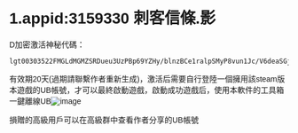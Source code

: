 <link href="https://fonts.googleapis.com/css?family=Poppins&display=swap" rel="stylesheet">
<style>
body {
  background-image: url('background.jpg'); 
  background-size: cover; 
  background-position: center;
  background-repeat: no-repeat; 
  background-attachment: fixed; 
  font-family: 'Poppins', sans-serif;
}
</style>
<script async src="https://pagead2.googlesyndication.com/pagead/js/adsbygoogle.js?client=ca-pub-7261994485465423"
     crossorigin="anonymous"></script>
<div id="google_translate_element"></div>

<script type="text/javascript">
function googleTranslateElementInit() {
  new google.translate.TranslateElement({pageLanguage: 'zh_cn'}, 'google_translate_element');
}
</script>
<script type="text/javascript" src="//translate.google.com/translate_a/element.js?cb=googleTranslateElementInit" defer ></script>

# 1.appid:3159330 刺客信條.影
  D加密激活神秘代碼：
  
    lgt00303522FMGLdMGMZSRDueu3UzPBp69YZHy/blnzBCe1ralpSMyP8vun1Jc/V6deaSGjgTqTPaGKilf8ofwSSx1S5FdoSGYJ++6QU0i0o+IH3ONu6GvJ/yce1m6VNJLNY5M2j7QwKuN4JwAFxZZZyXsVvt/nmAn73sbDKZeNfK5LLOc8mXMC7HFCDXJGXkpEANHCAPg2lvPfU+MgBaeCB7B24F946l/UXEiTgeefCEK8AOP4RjUrdHJCENA/t5ZXXF4MiqUog3HF9sRfbFpNFM9FL8YUEaPADoaHtIYuqyUKd9bF6k4xE9XH7BkHrdGDT/e8E/NFAw522vIbyM3+Ampm9mB2k/PfvC6pacB3b2YoiSPqK708fuuRFRdaglqOm73+93Ax
  
  有效期20天(過期請聯繫作者重新生成)，激活后需要自行登陸一個擁用該steam版本遊戲的UB帳號，才可以最終啟動遊戲，啟動成功遊戲后，使用本軟件的工具箱一鍵離線UB![image](https://github.com/user-attachments/assets/b510c5ee-e9c3-43a3-9ed0-ebcb44ae5b3d)

  損贈的高級用戶可以在高級群中查看作者分享的UB帳號

